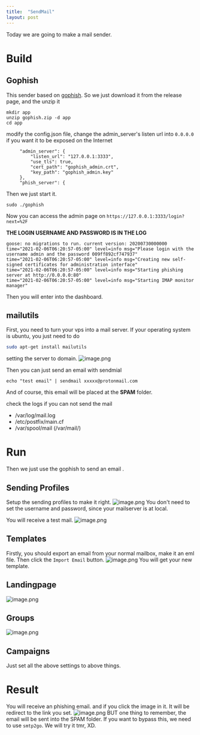 ```yaml
---
title:  "SendMail"
layout: post
---
```


Today we are going to make a mail sender.

# Build
## Gophish
This sender based on [gophish](https://github.com/gophish/gophish).
So we just download it from the release page, and the unzip it
```
mkdir app
unzip gophish.zip -d app
cd app
```
modify the config.json file, change the admin_server's listen url into `0.0.0.0` if you want it to be exposed on the Internet
```
     "admin_server": {
         "listen_url": "127.0.0.1:3333",
         "use_tls": true,
         "cert_path": "gophish_admin.crt",
         "key_path": "gophish_admin.key"
     },
     "phish_server": {

```
Then we just start it.
```
sudo ./gophish
```
Now you can access the admin page on `https://127.0.0.1:3333/login?next=%2F`

**THE LOGIN USERNAME AND PASSWORD IS IN THE LOG** 
```
goose: no migrations to run. current version: 20200730000000
time="2021-02-06T06:20:57-05:00" level=info msg="Please login with the username admin and the password 009ff892cf747937"
time="2021-02-06T06:20:57-05:00" level=info msg="Creating new self-signed certificates for administration interface"
time="2021-02-06T06:20:57-05:00" level=info msg="Starting phishing server at http://0.0.0.0:80"
time="2021-02-06T06:20:57-05:00" level=info msg="Starting IMAP monitor manager"

```
Then you will enter into the dashboard.
## mailutils
First, you need to turn your vps into a mail server. If your operating system is ubuntu, you just need to do 
```bash
sudo apt-get install mailutils
```
setting the server to domain.
![image.png](https://i.loli.net/2021/02/06/fu7jbSNC9t3TI2d.png)

Then you can just send an email with sendmial
```
echo "test email" | sendmail xxxxx@protonmail.com
```
And of course, this email will be placed at the **SPAM** folder.

check the logs if you can not send the mail
- /var/log/mail.log
- /etc/postfix/main.cf
- /var/spool/mail (/var/mail/)

# Run
Then we just use the gophish to send an email .
## Sending Profiles
Setup the sending profiles to make it right.
![image.png](https://i.loli.net/2021/02/06/ZwcQpAuPRt7G3lS.png)
You don't need to set the username and password, since your mailserver is at local.

You will receive a test mail.
![image.png](https://i.loli.net/2021/02/06/9fm6pS3ZDlBw2CI.png)

## Templates
Firstly, you should export an email from your normal mailbox, make it an eml file.
Then click the `Import Email` button.
![image.png](https://i.loli.net/2021/02/06/kGtQJNOYf1F42sZ.png)
You will get your new template.

## Landingpage
![image.png](https://i.loli.net/2021/02/06/w7gd5yc3iHKpDqZ.png)

## Groups
![image.png](https://i.loli.net/2021/02/06/ZHYTw4Df3O6rGWU.png)

## Campaigns
Just set all the above settings to above things.

# Result
You will receive an phishing email. and if you click the image in it.
It will be redirect to the link you set.
![image.png](https://i.loli.net/2021/02/06/mKnXcfvQaTxrJR5.png)
BUT one thing to remember,
the email will be sent into the SPAM folder. If you want to bypass this, we need to use `smtp2go`.
We will try it tmr, XD.






